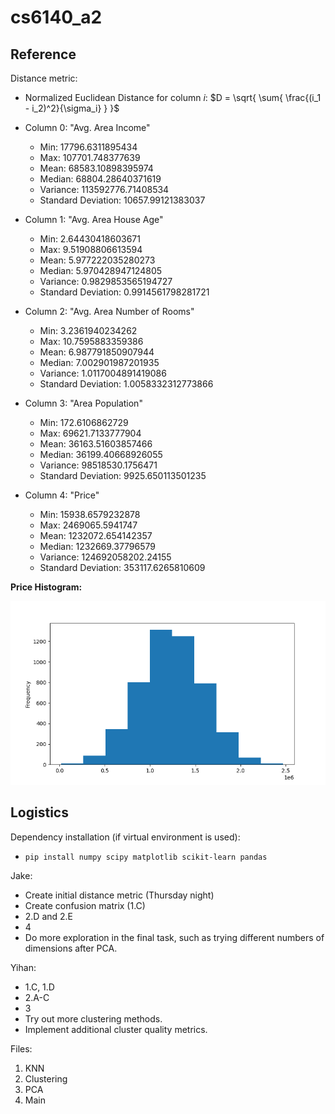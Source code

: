 # cs6140_a2

## Reference

Distance metric:
- Normalized Euclidean Distance for column $i$: $D = \sqrt{ \sum{ \frac{(i_1 - i_2)^2}{\sigma_i} } }$

- Column 0: "Avg. Area Income"
    - Min: 17796.6311895434
    - Max: 107701.748377639
    - Mean: 68583.10898395974
    - Median: 68804.28640371619
    - Variance: 113592776.71408534
    - Standard Deviation: 10657.99121383037

- Column 1: "Avg. Area House Age"
    - Min: 2.64430418603671
    - Max: 9.51908806613594
    - Mean: 5.977222035280273
    - Median: 5.970428947124805
    - Variance: 0.9829853565194727
    - Standard Deviation: 0.9914561798281721

- Column 2: "Avg. Area Number of Rooms"
    - Min: 3.2361940234262
    - Max: 10.7595883359386
    - Mean: 6.987791850907944
    - Median: 7.002901987201935
    - Variance: 1.0117004891419086
    - Standard Deviation: 1.0058332312773866

- Column 3: "Area Population"
    - Min: 172.6106862729
    - Max: 69621.7133777904
    - Mean: 36163.51603857466
    - Median: 36199.40668926055
    - Variance: 98518530.1756471
    - Standard Deviation: 9925.650113501235

- Column 4: "Price"
    - Min: 15938.6579232878
    - Max: 2469065.5941747
    - Mean: 1232072.654142357
    - Median: 1232669.37796579
    - Variance: 124692058202.24155
    - Standard Deviation: 353117.6265810609

<b>Price Histogram:</b>

![alt text](./resources/price_hist.png)

## Logistics

Dependency installation (if virtual environment is used):
- `pip install numpy scipy matplotlib scikit-learn pandas`

Jake:
- Create initial distance metric (Thursday night)
- Create confusion matrix (1.C)
- 2.D and 2.E
- 4
- Do more exploration in the final task, such as trying different numbers of dimensions after PCA.

Yihan:
- 1.C, 1.D
- 2.A-C
- 3
- Try out more clustering methods.
- Implement additional cluster quality metrics.

Files:
1) KNN
2) Clustering
3) PCA
4) Main


